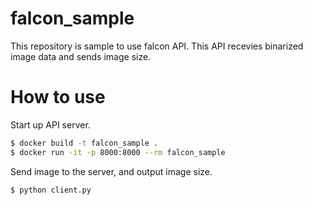 # falcon_sample

This repository is sample to use falcon API. This API recevies binarized image data and sends image size.

# How to use

Start up API server.

```sh
$ docker build -t falcon_sample .
$ docker run -it -p 8000:8000 --rm falcon_sample
```

Send image to the server, and output image size.

```sh
$ python client.py
```
